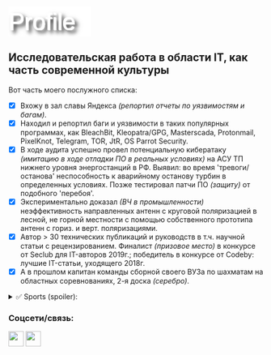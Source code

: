 <a href="https://raw.githubusercontent.com/snooppr/snooppr/main/profiles.png" target="blank"><img align="center" src="https://raw.githubusercontent.com/snooppr/snooppr/main/profiles.png" alt="" height="59" width="163" /></a>

## Исследовательская работа в области IT, как часть современной культуры  
Вот часть моего послужного списка:  
- [X] Вхожу в зал славы Яндекса *(репортил отчеты по уязвимостям и багам)*.  
- [X] Находил и репортил баги и уязвимости в таких популярных программах, как BleachBit, Kleopatra/GPG, Masterscada, Protonmail, PixelKnot, Telegram, TOR, JtR, OS Parrot Security.  
- [X] В ходе аудита успешно провел потенциальную кибератаку *(имитацию в ходе отладки ПО в реальных условиях)* на АСУ ТП нижнего уровня энергостанций в РФ. Выявил: во время 'тревоги/останова' неспособность к аварийному останову турбин в определенных условиях. Позже тестировал патчи ПО *(защиту)* от подобного 'перебоя'.  
- [X] Экспериментально доказал *(ВЧ в промышленности)* неэффективность направленных антенн с круговой поляризацией в лесной, не горной местности с помощью собственного прототипа антенн с гориз. и верт. поляризациями.  
- [X] Автор > 30 технических публикаций и руководств в т.ч. научной статьи с рецензированием. Финалист *(призовое место)* в конкурсе от Seclub для IT-авторов 2019г.; победитель в конкурсе от Codeby: лучшие IT-статьи, уходящего 2018г.  
- [X] А в прошлом капитан команды сборной своего ВУЗа по шахматам на областных соревнованиях, 2-я доска *(серебро)*.  
<details>
<summary>✅ Sports (spoiler):</summary>  

## 🏕️ / 🚴‍♂️ / 🏃/ 🏊‍♂️

<a href="https://raw.githubusercontent.com/snooppr/snooppr/main/github calendar.png" target="blank"><img align="center" src="https://raw.githubusercontent.com/snooppr/snooppr/main/github calendar.png"/></a>  

<a href="https://raw.githubusercontent.com/snooppr/snooppr/main/activity caleblat.png" target="blank"><img align="center" src="https://raw.githubusercontent.com/snooppr/snooppr/main/activity caleblat.png"/></a>  

<a href="https://raw.githubusercontent.com/snooppr/snooppr/main/workout.png" target="blank"><img align="center" src="https://raw.githubusercontent.com/snooppr/snooppr/main/workout.png"/></a>

Постеры созданы на Python из собственных GPX-треков.
</details>

<h3 align="left">Соцсети/связь:</h3>
<a href="https://habr.com/ru/users/ne555/articles/" target="blank"><img align="center" src="https://habr.com/favicon.ico" alt="" height="30" width="30" /></a>
<a href="mailto:snoopproject@protonmail.com" target="blank"><img align="center" src="https://cdn-icons-png.flaticon.com/512/9068/9068642.png" alt="" height="30" width="30" /></a>
